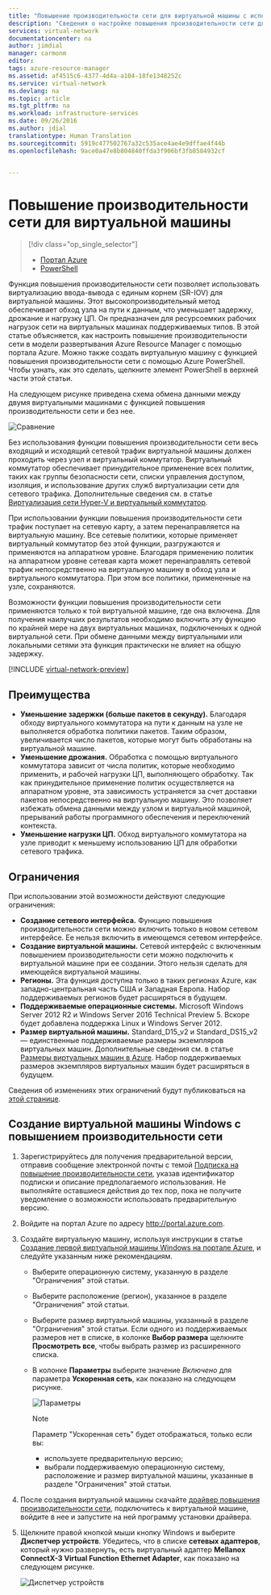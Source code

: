 ```yaml
---
title: "Повышение производительности сети для виртуальной машины с использованием портала | Документация Майкрософт"
description: "Сведения о настройке повышения производительности сети для виртуальной машины Azure с помощью портала Azure."
services: virtual-network
documentationcenter: na
author: jimdial
manager: carmonm
editor: 
tags: azure-resource-manager
ms.assetid: af4515c6-4377-4d4a-a104-18fe1348252c
ms.service: virtual-network
ms.devlang: na
ms.topic: article
ms.tgt_pltfrm: na
ms.workload: infrastructure-services
ms.date: 09/26/2016
ms.author: jdial
translationtype: Human Translation
ms.sourcegitcommit: 5919c477502767a32c535ace4ae4e9dffae4f44b
ms.openlocfilehash: 9ace0a47e8b804840ffda3f906bf3fb8584932cf


---
```

# <a name="accelerated-networking-for-a-virtual-machine"></a>Повышение производительности сети для виртуальной машины
> [!div class="op_single_selector"]
> * [Портал Azure](virtual-network-accelerated-networking-portal.md)
> * [PowerShell](virtual-network-accelerated-networking-powershell.md)
> 
> 

Функция повышения производительности сети позволяет использовать виртуализацию ввода-вывода с единым корнем (SR-IOV) для виртуальной машины. Этот высокопроизводительный метод обеспечивает обход узла на пути к данным, что уменьшает задержку, дрожание и нагрузку ЦП. Он предназначен для ресурсоемких рабочих нагрузок сети на виртуальных машинах поддерживаемых типов. В этой статье объясняется, как настроить повышение производительности сети в модели развертывания Azure Resource Manager с помощью портала Azure. Можно также создать виртуальную машину с функцией повышения производительности сети с помощью Azure PowerShell. Чтобы узнать, как это сделать, щелкните элемент PowerShell в верхней части этой статьи.

На следующем рисунке приведена схема обмена данными между двумя виртуальными машинами с функцией повышения производительности сети и без нее.

![Сравнение](./media/virtual-network-accelerated-networking-portal/image1.png)

Без использования функции повышения производительности сети весь входящий и исходящий сетевой трафик виртуальной машины должен проходить через узел и виртуальный коммутатор. Виртуальный коммутатор обеспечивает принудительное применение всех политик, таких как группы безопасности сети, списки управления доступом, изоляция, и использование других служб виртуализации сети для сетевого трафика. Дополнительные сведения см. в статье [Виртуализация сети Hyper-V и виртуальный коммутатор](https://technet.microsoft.com/library/jj945275.aspx).

При использовании функции повышения производительности сети трафик поступает на сетевую карту, а затем перенаправляется на виртуальную машину. Все сетевые политики, которые применяет виртуальный коммутатор без этой функции, разгружаются и применяются на аппаратном уровне. Благодаря применению политик на аппаратном уровне сетевая карта может перенаправлять сетевой трафик непосредственно на виртуальную машину в обход узла и виртуального коммутатора. При этом все политики, примененные на узле, сохраняются.

Возможности функции повышения производительности сети применяются только к той виртуальной машине, где она включена. Для получения наилучших результатов необходимо включить эту функцию по крайней мере на двух виртуальных машинах, подключенных к одной виртуальной сети. При обмене данными между виртуальными или локальными сетями эта функция практически не влияет на общую задержку.

[!INCLUDE [virtual-network-preview](../../includes/virtual-network-preview.md)]

## <a name="benefits"></a>Преимущества
* **Уменьшение задержки (больше пакетов в секунду).** Благодаря обходу виртуального коммутатора на пути к данным на узле не выполняется обработка политики пакетов. Таким образом, увеличивается число пакетов, которые могут быть обработаны на виртуальной машине.
* **Уменьшение дрожания.** Обработка с помощью виртуального коммутатора зависит от числа политик, которые необходимо применить, и рабочей нагрузки ЦП, выполняющего обработку. Так как принудительное применение политик осуществляется на аппаратном уровне, эта зависимость устраняется за счет доставки пакетов непосредственно на виртуальную машину. Это позволяет избежать обмена данными между узлом и виртуальной машиной, прерываний работы программного обеспечения и переключений контекста.
* **Уменьшение нагрузки ЦП.** Обход виртуального коммутатора на узле приводит к меньшему использованию ЦП для обработки сетевого трафика.

## <a name="limitations"></a>Ограничения
При использовании этой возможности действуют следующие ограничения:

* **Создание сетевого интерфейса.** Функцию повышения производительности сети можно включить только в новом сетевом интерфейсе.  Ее нельзя включить в имеющемся сетевом интерфейсе.
* **Создание виртуальной машины.** Сетевой интерфейс с включенным повышением производительности сети можно подключить к виртуальной машине при ее создании. Этого нельзя сделать для имеющейся виртуальной машины.
* **Регионы.** Эта функция доступна только в таких регионах Azure, как западно-центральная часть США и Западная Европа. Набор поддерживаемых регионов будет расширяться в будущем.
* **Поддерживаемые операционные системы.** Microsoft Windows Server 2012 R2 и Windows Server 2016 Technical Preview 5. Вскоре будет добавлена поддержка Linux и Windows Server 2012.
* **Размер виртуальной машины.** Standard_D15_v2 и Standard_DS15_v2 — единственные поддерживаемые размеры экземпляров виртуальных машин. Дополнительные сведения см. в статье [Размеры виртуальных машин в Azure](../virtual-machines/virtual-machines-windows-sizes.md?toc=%2fazure%2fvirtual-machines%2fwindows%2ftoc.json). Набор поддерживаемых размеров экземпляров виртуальных машин будет расширяться в будущем.

Сведения об изменениях этих ограничений будут публиковаться на [этой странице](https://azure.microsoft.com/updates/accelerated-networking-in-preview).

## <a name="create-a-windows-vm-with-accelerated-networking"></a>Создание виртуальной машины Windows с повышением производительности сети
1. Зарегистрируйтесь для получения предварительной версии, отправив сообщение электронной почты с темой [Подписка на повышение производительности сети](mailto:axnpreview@microsoft.com?subject=Request%20to%20enable%20subscription%20%3csubscription%20id%3e), указав идентификатор подписки и описание предполагаемого использования. Не выполняйте оставшиеся действия до тех пор, пока не получите уведомление о возможности использовать предварительную версию.
2. Войдите на портал Azure по адресу http://portal.azure.com.
3. Создайте виртуальную машину, используя инструкции в статье [Создание первой виртуальной машины Windows на портале Azure](../virtual-machines/virtual-machines-windows-hero-tutorial.md?toc=%2fazure%2fvirtual-machines%2fwindows%2ftoc.json), и следуйте указанным ниже рекомендациям.
   
   * Выберите операционную систему, указанную в разделе "Ограничения" этой статьи.
   * Выберите расположение (регион), указанное в разделе "Ограничения" этой статьи.
   * Выберите размер виртуальной машины, указанный в разделе "Ограничения" этой статьи. Если одного из поддерживаемых размеров нет в списке, в колонке **Выбор размера** щелкните **Просмотреть все**, чтобы выбрать размер из расширенного списка.
   * В колонке **Параметры** выберите значение *Включено* для параметра **Ускоренная сеть**, как показано на следующем рисунке.
     
       ![Параметры](./media/virtual-network-accelerated-networking-portal/image3.png)
     
     > [!NOTE]
     > Параметр "Ускоренная сеть" будет отображаться, только если вы:
     > 
     > * используете предварительную версию;
     > * выбрали поддерживаемую операционную систему, расположение и размер виртуальной машины, указанные в разделе "Ограничения" этой статьи.
     > 
     > 
4. После создания виртуальной машины скачайте [драйвер повышения производительности сети](https://gallery.technet.microsoft.com/Azure-Accelerated-471b5d84), подключитесь к виртуальной машине, войдите в нее и запустите на ней программу установки драйвера.
5. Щелкните правой кнопкой мыши кнопку Windows и выберите **Диспетчер устройств**. Убедитесь, что в списке **сетевых адаптеров**, который нужно развернуть, есть виртуальный адаптер **Mellanox ConnectX-3 Virtual Function Ethernet Adapter**, как показано на следующем рисунке.
   
    ![Диспетчер устройств](./media/virtual-network-accelerated-networking-portal/image2.png)




<!--HONumber=Nov16_HO3-->


